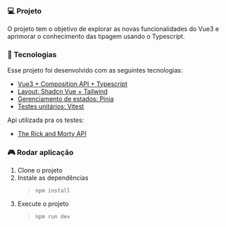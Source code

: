 ### 💻 Projeto

O projeto tem o objetivo de explorar as novas funcionalidades do Vue3 e aprimorar
o conhecimento das tipagem usando o Typescript.

### 🚀 Tecnologias

Esse projeto foi desenvolvido com as seguintes tecnologias:

- [Vue3 + Composition API + Typescript](https://vuejs.org/guide/typescript/composition-api.html)
- [Layout: Shadcn Vue + Tailwind](https://www.shadcn-vue.com/examples/dashboard.html)
- [Gerenciamento de estados: Pinia](https://pinia.vuejs.org/)
- [Testes unitários: Vitest](https://vitest.dev/)

Api utilizada pra os testes:

- [The Rick and Morty API](https://rickandmortyapi.com/)

### 🎮 Rodar aplicação

1. Clone o projeto
2. Instale as dependências
   > `npm install`
3. Execute o projeto
   > `npm run dev`
